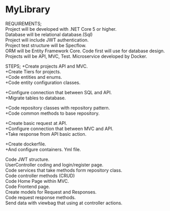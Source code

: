 # MyLibrary
  REQUIREMENTS;                                                                                                                
 Project will be developed with .NET Core 5 or higher.                                                                       
 Database will be relational database.(Sql)                                                                                  
 Project will include JWT authentication.                                                                                     
 Project test structure will be Specflow.                                                                                     
 ORM will be Entity Framework Core. Code first will use for database design.                                                  
 Projects will be API, MVC, Test. Microservice developed by Docker.                                                           

   STEPS;
 +Create projects API and MVC.        
 +Create Tiers for projects.          
 +Code entities and enums.              
 +Code entity configuration classes.         
                                                           
 +Configure connection that between SQL and API.                    
 +Migrate tables to database.                              
                                                               
 +Code repository classes with repository pattern.            
 +Code common methods to base repository.                        
                                                                     
 +Create basic request at API.                                     
 +Configure connection that between MVC and API.                
 +Take response from API basic action.                           
                                                                                                                              
 +Create dockerfile.                                                                                                          
 +And configure containers. Yml file.                                                                                             
                                                                                                                              
 Code JWT structure.                                                                                                          
 UserController coding and login/register page.                                                                                
 Code services that take methods form repository class.                              
 Code controller methods (CRUD)                                      
 Code Home Page within MVC.                                         
 Code Frontend page.                                               
 Create models for Request and Responses.                                 
 Code request response methods.                                         
 Send data with viewbag that using at controller actions.                                                              